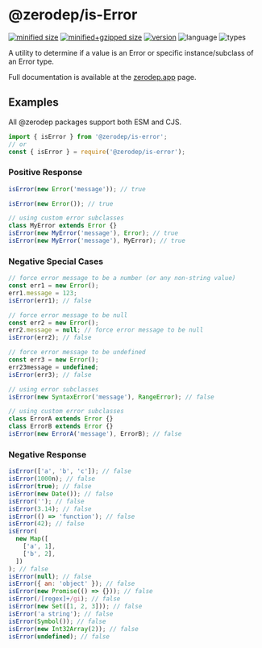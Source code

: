 # @zerodep/is-Error

[![minified size](https://img.shields.io/bundlephobia/min/@zerodep/is-error?style=flat-square&color=blue)](https://bundlephobia.com/package/@zerodep/is-error)
[![minified+gzipped size](https://img.shields.io/bundlephobia/minzip/@zerodep/is-error?style=flat-square&color=blue)](https://bundlephobia.com/package/@zerodep/is-error)
[![version](https://img.shields.io/npm/v/@zerodep/is-error?style=flat-square&color=blue)](https://www.npmjs.com/package/@zerodep/is-error)
![language](https://img.shields.io/badge/typescript-100%25-blue?style=flat-square)
![types](https://img.shields.io/badge/types-included-blue?style=flat-square)

A utility to determine if a value is an Error or specific instance/subclass of an Error type.

Full documentation is available at the [zerodep.app](http://zerodep.app/#/is/error) page.

## Examples

All @zerodep packages support both ESM and CJS.

```javascript
import { isError } from '@zerodep/is-error';
// or
const { isError } = require('@zerodep/is-error');
```

### Positive Response

```javascript
isError(new Error('message')); // true

isError(new Error()); // true

// using custom error subclasses
class MyError extends Error {}
isError(new MyError('message'), Error); // true
isError(new MyError('message'), MyError); // true
```

### Negative Special Cases

```javascript
// force error message to be a number (or any non-string value)
const err1 = new Error();
err1.message = 123;
isError(err1); // false

// force error message to be null
const err2 = new Error();
err2.message = null; // force error message to be null
isError(err2); // false

// force error message to be undefined
const err3 = new Error();
err23message = undefined;
isError(err3); // false

// using error subclasses
isError(new SyntaxError('message'), RangeError); // false

// using custom error subclasses
class ErrorA extends Error {}
class ErrorB extends Error {}
isError(new ErrorA('message'), ErrorB); // false
```

### Negative Response

```javascript
isError(['a', 'b', 'c']); // false
isError(1000n); // false
isError(true); // false
isError(new Date()); // false
isError(''); // false
isError(3.14); // false
isError(() => 'function'); // false
isError(42); // false
isError(
  new Map([
    ['a', 1],
    ['b', 2],
  ])
); // false
isError(null); // false
isError({ an: 'object' }); // false
isError(new Promise(() => {})); // false
isError(/[regex]+/gi); // false
isError(new Set([1, 2, 3])); // false
isError('a string'); // false
isError(Symbol()); // false
isError(new Int32Array(2)); // false
isError(undefined); // false
```
